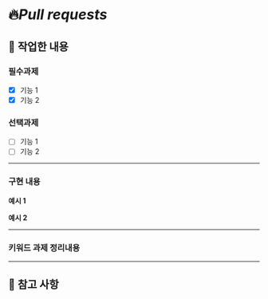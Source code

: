 # 🔥*Pull requests*


## 👷 **작업한 내용**
### 필수과제
- [x] 기능 1
- [x] 기능 2

### 선택과제
- [ ] 기능 1
- [ ] 기능 2

---
### **구현 내용**

**예시 1**


**예시 2**

---
### **키워드 과제 정리내용**


---

## 🚨 참고 사항
